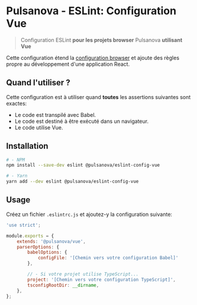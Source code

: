 # Pulsanova - ESLint: Configuration Vue

> Configuration ESLint __pour les projets browser__ Pulsanova __utilisant Vue__

Cette configuration étend la [configuration browser](../browser) et ajoute des règles propre
au développement d'une application React.

## Quand l'utiliser ?

Cette configuration est à utiliser quand __toutes__ les assertions suivantes sont exactes:
- Le code est transpilé avec Babel.
- Le code est destiné à être exécuté dans un navigateur.
- Le code utilise Vue.

## Installation

```bash
# - NPM
npm install --save-dev eslint @pulsanova/eslint-config-vue

# - Yarn
yarn add --dev eslint @pulsanova/eslint-config-vue
```

## Usage

Créez un fichier `.eslintrc.js` et ajoutez-y la configuration suivante:

```js
'use strict';

module.exports = {
    extends: '@pulsanova/vue',
    parserOptions: { 
        babelOptions: {
            configFile: '[Chemin vers votre configuration Babel]' 
        },

        // - Si votre projet utilise TypeScript...
        project: '[Chemin vers votre configuration TypeScript]',
        tsconfigRootDir: __dirname,
    },
};
```
